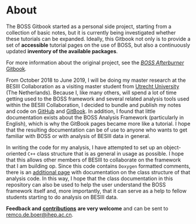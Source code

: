 # About

The BOSS Gitbook started as a personal side project, starting from a collection of basic notes, but it is currently being investigated whether these tutorials can be expanded. Ideally, this Gitbook not only is to provide a set of **accessible** tutorial pages on the use of BOSS, but also a continuously updated **inventory of the available packages**.

For more information about the original project, see the [_BOSS Afterburner_ Gitbook](https://redeboer.gitbook.io/boss_afterburner)_._

From October 2018 to June 2019, I will be doing my master research at the BESIII Collaboration as a visiting master student from [Utrecht University](https://www.uu.nl/masters/en/experimental-physics) \(The Netherlands\). Because I, like many others, will spend a lot of time getting used to the BOSS framework and several related analysis tools used within the BESIII Collaboration, I decided to bundle and publish my notes and code on [GitHub](https://github.com/redeboer/BOSS_Afterburner) and [GitBook](../). In addition, I found that little documentation exists about the BOSS Analysis Framework \(particularly in English\), which is why the GitBook pages became more like a tutorial. I hope that the resulting documentation can be of use to anyone who wants to get familiar with BOSS or with analysis of BESIII data in general.

In writing the code for my analysis, I have attempted to set up an object-oriented `C++` class structure that is as general in usage as possible. I hope that this allows other members of BESIII to collaborate on the framework that I am building op. Since this code contains `Doxygen` formatted comments, there is an [additional page](https://redeboer.github.io/BOSS_Afterburner/) with documentation on the class structure of that analysis code. In this way, I hope that the class documentation in this repository can also be used to help the user understand the BOSS framework itself and, more importantly, that it can serve as a help to fellow students starting to do analysis on BESIII data.

**Feedback and** [**contributions**](contributing.md) **are very welcome** and can be sent to [remco.de.boer@ihep.ac.cn](mailto:remco.de.boer@ihep.ac.cn).

